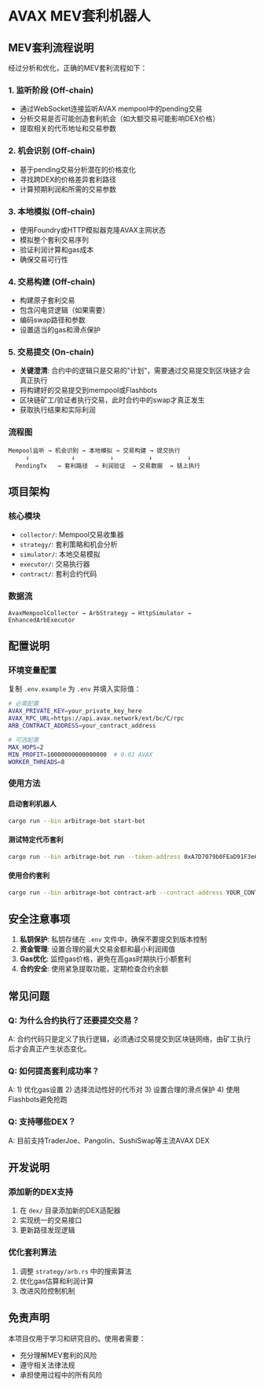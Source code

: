 # AVAX MEV套利机器人

## MEV套利流程说明

经过分析和优化，正确的MEV套利流程如下：

### 1. 监听阶段 (Off-chain)
- 通过WebSocket连接监听AVAX mempool中的pending交易
- 分析交易是否可能创造套利机会（如大额交易可能影响DEX价格）
- 提取相关的代币地址和交易参数

### 2. 机会识别 (Off-chain)
- 基于pending交易分析潜在的价格变化
- 寻找跨DEX的价格差异套利路径
- 计算预期利润和所需的交易参数

### 3. 本地模拟 (Off-chain)
- 使用Foundry或HTTP模拟器克隆AVAX主网状态
- 模拟整个套利交易序列
- 验证利润计算和gas成本
- 确保交易可行性

### 4. 交易构建 (Off-chain)
- 构建原子套利交易
- 包含闪电贷逻辑（如果需要）
- 编码swap路径和参数
- 设置适当的gas和滑点保护

### 5. 交易提交 (On-chain)
- **关键澄清**: 合约中的逻辑只是交易的"计划"，需要通过交易提交到区块链才会真正执行
- 将构建好的交易提交到mempool或Flashbots
- 区块链矿工/验证者执行交易，此时合约中的swap才真正发生
- 获取执行结果和实际利润

### 流程图
```
Mempool监听 → 机会识别 → 本地模拟 → 交易构建 → 提交执行
     ↓            ↓          ↓          ↓          ↓
  PendingTx   → 套利路径  → 利润验证  → 交易数据  → 链上执行
```

## 项目架构

### 核心模块
- `collector/`: Mempool交易收集器
- `strategy/`: 套利策略和机会分析
- `simulator/`: 本地交易模拟
- `executor/`: 交易执行器
- `contract/`: 套利合约代码

### 数据流
```
AvaxMempoolCollector → ArbStrategy → HttpSimulator → EnhancedArbExecutor
```

## 配置说明

### 环境变量配置
复制 `.env.example` 为 `.env` 并填入实际值：

```bash
# 必需配置
AVAX_PRIVATE_KEY=your_private_key_here
AVAX_RPC_URL=https://api.avax.network/ext/bc/C/rpc
ARB_CONTRACT_ADDRESS=your_contract_address

# 可选配置
MAX_HOPS=2
MIN_PROFIT=10000000000000000  # 0.01 AVAX
WORKER_THREADS=8
```

### 使用方法

#### 启动套利机器人
```bash
cargo run --bin arbitrage-bot start-bot
```

#### 测试特定代币套利
```bash
cargo run --bin arbitrage-bot run --token-address 0xA7D7079b0FEaD91F3e65f86E8915Cb59c1a4C664
```

#### 使用合约套利
```bash
cargo run --bin arbitrage-bot contract-arb --contract-address YOUR_CONTRACT --token-address TOKEN_ADDR
```

## 安全注意事项

1. **私钥保护**: 私钥存储在 `.env` 文件中，确保不要提交到版本控制
2. **资金管理**: 设置合理的最大交易金额和最小利润阈值
3. **Gas优化**: 监控gas价格，避免在高gas时期执行小额套利
4. **合约安全**: 使用紧急提取功能，定期检查合约余额

## 常见问题

### Q: 为什么合约执行了还要提交交易？
A: 合约代码只是定义了执行逻辑，必须通过交易提交到区块链网络，由矿工执行后才会真正产生状态变化。

### Q: 如何提高套利成功率？
A: 1) 优化gas设置  2) 选择流动性好的代币对  3) 设置合理的滑点保护  4) 使用Flashbots避免抢跑

### Q: 支持哪些DEX？
A: 目前支持TraderJoe、Pangolin、SushiSwap等主流AVAX DEX

## 开发说明

### 添加新的DEX支持
1. 在 `dex/` 目录添加新的DEX适配器
2. 实现统一的交易接口
3. 更新路径发现逻辑

### 优化套利算法
1. 调整 `strategy/arb.rs` 中的搜索算法
2. 优化gas估算和利润计算
3. 改进风险控制机制

## 免责声明

本项目仅用于学习和研究目的。使用者需要：
- 充分理解MEV套利的风险
- 遵守相关法律法规
- 承担使用过程中的所有风险
